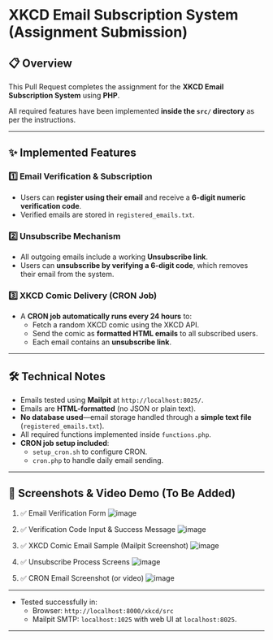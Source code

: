 # XKCD Email Subscription System (Assignment Submission)

## 📋 Overview
This Pull Request completes the assignment for the **XKCD Email Subscription System** using **PHP**.

All required features have been implemented **inside the `src/` directory** as per the instructions.

---

## ✨ Implemented Features

### 1️⃣ Email Verification & Subscription
- Users can **register using their email** and receive a **6-digit numeric verification code**.
- Verified emails are stored in `registered_emails.txt`.

### 2️⃣ Unsubscribe Mechanism
- All outgoing emails include a working **Unsubscribe link**.
- Users can **unsubscribe by verifying a 6-digit code**, which removes their email from the system.

### 3️⃣ XKCD Comic Delivery (CRON Job)
- A **CRON job automatically runs every 24 hours** to:
  - Fetch a random XKCD comic using the XKCD API.
  - Send the comic as **formatted HTML emails** to all subscribed users.
  - Each email contains an **unsubscribe link**.

---

## 🛠 Technical Notes

- Emails tested using **Mailpit** at `http://localhost:8025/`.
- Emails are **HTML-formatted** (no JSON or plain text).
- **No database used**—email storage handled through a **simple text file** (`registered_emails.txt`).
- All required functions implemented inside `functions.php`.
- **CRON job setup included**:
  - `setup_cron.sh` to configure CRON.
  - `cron.php` to handle daily email sending.

---

## 📸 Screenshots & Video Demo (To Be Added)

1. ✅ Email Verification Form
![image](https://github.com/user-attachments/assets/e582fe58-c00f-4a15-b02d-22290678efb4)

2. ✅ Verification Code Input & Success Message
![image](https://github.com/user-attachments/assets/e3613e96-b251-45a3-8a67-918cad18cef1)


3. ✅ XKCD Comic Email Sample (Mailpit Screenshot)
![image](https://github.com/user-attachments/assets/c18e0fed-e0a7-4e53-ac1a-77517be704a6)


4. ✅ Unsubscribe Process Screens
![image](https://github.com/user-attachments/assets/0f5b1b2a-7373-4891-ae57-e98cc8db035c)


5. ✅ CRON Email Screenshot (or video)
![image](https://github.com/user-attachments/assets/342d4194-08ab-4d52-aaf8-c0833e70f7f9)


---

- Tested successfully in:
  - Browser: `http://localhost:8000/xkcd/src`
  - Mailpit SMTP: `localhost:1025` with web UI at `localhost:8025`.

---
